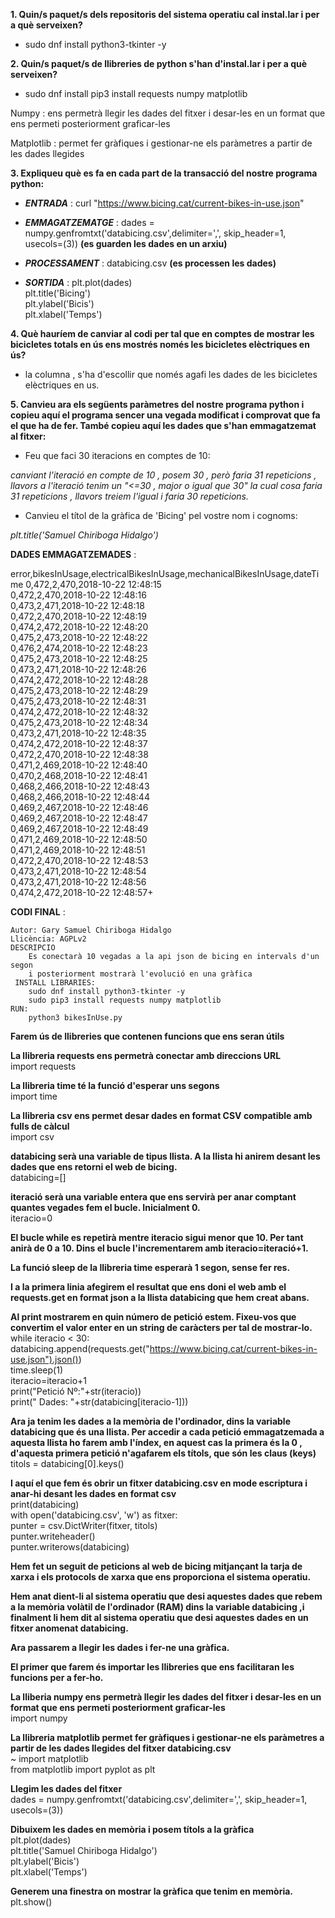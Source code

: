 **1. Quin/s paquet/s dels repositoris del sistema operatiu cal instal.lar i per a què serveixen?**

- sudo dnf install python3-tkinter -y

**2. Quin/s paquet/s de llibreries de python s'han d'instal.lar i per a què serveixen?**

- sudo dnf install pip3 install requests numpy matplotlib

Numpy : ens permetrà llegir les dades del fitxer i desar-les en un format que ens permeti posteriorment graficar-les

Matplotlib : permet fer gràfiques i gestionar-ne els paràmetres a partir de les dades llegides

**3. Expliqueu què es fa en cada part de la transacció del nostre programa python:**

- **_ENTRADA_** : curl "https://www.bicing.cat/current-bikes-in-use.json"

- **_EMMAGATZEMATGE_** : dades = numpy.genfromtxt('databicing.csv',delimiter=',', skip_header=1, usecols=(3)) **(es guarden les dades en un arxiu)**

- **_PROCESSAMENT_** : databicing.csv	**(es processen les dades)**

- **_SORTIDA_** : plt.plot(dades)  	
		  plt.title('Bicing')  
		  plt.ylabel('Bicis')  
		  plt.xlabel('Temps')  


**4. Què hauríem de canviar al codi per tal que en comptes de mostrar les bicicletes totals en ús ens mostrés només les bicicletes elèctriques en ús?**

- la columna , s'ha d'escollir que només agafi les dades de les bicicletes elèctriques en us.

**5. Canvieu ara els següents paràmetres del nostre programa python i copieu aquí el programa sencer una vegada modificat i comprovat que fa el que ha de fer. També copieu aquí les dades que s'han emmagatzemat al fitxer:**

- Feu que faci 30 iteracions en comptes de 10: 

*canviant l'iteració en compte de 10 , posem 30 , però faria 31 repeticions , llavors a l'iteració tenim un "<=30 , major o igual que 30" la cual cosa faria 31 repeticions , llavors treiem l'igual i faria 30 repeticions.*

- Canvieu el títol de la gràfica de 'Bicing' pel vostre nom i cognoms:

*plt.title('Samuel Chiriboga Hidalgo')*


**DADES EMMAGATZEMADES** : 

error,bikesInUsage,electricalBikesInUsage,mechanicalBikesInUsage,dateTime
0,472,2,470,2018-10-22 12:48:15  
0,472,2,470,2018-10-22 12:48:16  
0,473,2,471,2018-10-22 12:48:18  
0,472,2,470,2018-10-22 12:48:19  
0,474,2,472,2018-10-22 12:48:20  
0,475,2,473,2018-10-22 12:48:22  
0,476,2,474,2018-10-22 12:48:23  
0,475,2,473,2018-10-22 12:48:25  
0,473,2,471,2018-10-22 12:48:26  
0,474,2,472,2018-10-22 12:48:28  
0,475,2,473,2018-10-22 12:48:29  
0,475,2,473,2018-10-22 12:48:31  
0,474,2,472,2018-10-22 12:48:32  
0,475,2,473,2018-10-22 12:48:34  
0,473,2,471,2018-10-22 12:48:35  
0,474,2,472,2018-10-22 12:48:37  
0,472,2,470,2018-10-22 12:48:38  
0,471,2,469,2018-10-22 12:48:40  
0,470,2,468,2018-10-22 12:48:41  
0,468,2,466,2018-10-22 12:48:43  
0,468,2,466,2018-10-22 12:48:44  
0,469,2,467,2018-10-22 12:48:46  
0,469,2,467,2018-10-22 12:48:47  
0,469,2,467,2018-10-22 12:48:49  
0,471,2,469,2018-10-22 12:48:50  
0,471,2,469,2018-10-22 12:48:51  
0,472,2,470,2018-10-22 12:48:53  
0,473,2,471,2018-10-22 12:48:54  
0,473,2,471,2018-10-22 12:48:56  
0,474,2,472,2018-10-22 12:48:57+  


**CODI FINAL** : 


 	Autor: Gary Samuel Chiriboga Hidalgo  				 
 	Llicència: AGPLv2                                                          
 	DESCRIPCIO                                                                 
 	 	Es conectarà 10 vegadas a la api json de bicing en intervals d'un segon 
 	 	i posteriorment mostrarà l'evolució en una gràfica                       
	 INSTALL LIBRARIES:                                                       
 		sudo dnf install python3-tkinter -y                                      
   		sudo pip3 install requests numpy matplotlib                              
	RUN:									      
 	 	python3 bikesInUse.py                                                    



**Farem ús de llibreries que contenen funcions que ens seran útils**  
	 
**La llibreria requests ens permetrà conectar amb direccions URL**  
	import requests
	
**La llibreria time té la funció d'esperar uns segons**  
	import time
	
**La llibreria csv ens permet desar dades en format CSV compatible amb fulls de càlcul**  
	import csv
	
**databicing serà una variable de tipus llista. A la llista hi anirem desant les dades que ens retorni el web de bicing.**  
	databicing=[]
	
**iteració serà una variable entera que ens servirà per anar comptant quantes vegades fem el bucle. Inicialment 0.**  
	iteracio=0
	
**El bucle while es repetirà mentre iteracio sigui menor que 10. Per tant anirà de 0 a 10. Dins el bucle l'incrementarem amb iteracio=iteració+1.**  
	
**La funció sleep de la llibreria time esperarà 1 segon, sense fer res.**  
	
**I a la primera linia afegirem el resultat que ens doni el web amb el requests.get en format json a la llista databicing que hem creat abans.**  
	
**Al print mostrarem en quin número de petició estem. Fixeu-vos que convertim el valor enter en un string de caràcters per tal de mostrar-lo.**    
	while iteracio < 30:  
		databicing.append(requests.get("https://www.bicing.cat/current-bikes-in-use.json").json())  
		time.sleep(1)  
		iteracio=iteracio+1  
		print("Petició Nº:"+str(iteracio))  
		print("  Dades: "+str(databicing[iteracio-1]))  
	
**Ara ja tenim les dades a la memòria de l'ordinador, dins la variable databicing que és una llista. Per accedir a cada petició emmagatzemada a aquesta llista ho farem amb l'índex, en aquest cas la primera és la 0 , d'aquesta primera petició n'agafarem els títols, que són les claus (keys)**  
	titols = databicing[0].keys()

**I aquí el que fem és obrir un fitxer databicing.csv en mode escriptura i anar-hi desant les dades en format csv**  
	print(databicing)  
	with open('databicing.csv', 'w') as fitxer:  
    	punter = csv.DictWriter(fitxer, titols)  
    	punter.writeheader()  
    	punter.writerows(databicing)  

**Hem fet un seguit de peticions al web de bicing mitjançant la tarja de xarxa i els protocols de xarxa que ens proporciona el sistema operatiu.**  

**Hem anat dient-li al sistema operatiu que desi aquestes dades que rebem a la memòria volàtil de l'ordinador (RAM) dins la variable databicing ,i finalment li hem dit al sistema operatiu que desi aquestes dades en un fitxer anomenat databicing.**  
	
**Ara passarem a llegir les dades i fer-ne una gràfica.**  
	
**El primer que farem és importar les llibreries que ens facilitaran les funcions per a fer-ho.**  

**La lliberia numpy ens permetrà llegir les dades del fitxer i desar-les en un format que ens permeti posteriorment graficar-les**  
	import numpy
	
**La llibreria matplotlib permet fer gràfiques i gestionar-ne els paràmetres a partir de les dades llegides del fitxer databicing.csv**  
	~ import matplotlib  
	from matplotlib import pyplot as plt  
	
**Llegim les dades del fitxer**  
	dades = numpy.genfromtxt('databicing.csv',delimiter=',', skip_header=1, usecols=(3))  
	
**Dibuixem les dades en memòria i posem títols a la gràfica**  
		plt.plot(dades)  
		plt.title('Samuel Chiriboga Hidalgo')  
		plt.ylabel('Bicis')  
		plt.xlabel('Temps')  
	
**Generem una finestra on mostrar la gràfica que tenim en memòria.**  
		plt.show()
	
	
	
